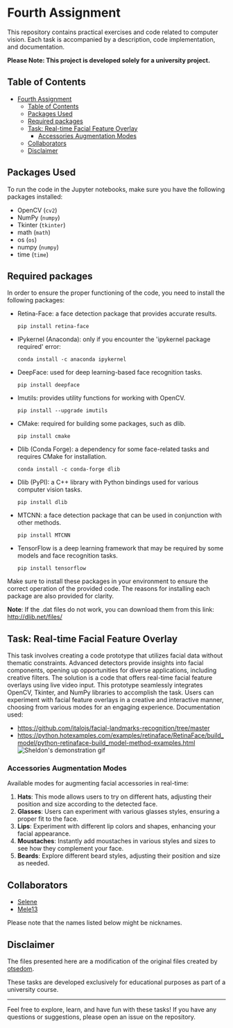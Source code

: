 # Fourth Assignment

This repository contains practical exercises and code related to computer vision. Each task is accompanied by a description, code implementation, and documentation.

**Please Note: This project is developed solely for a university project.**

## Table of Contents
- [Fourth Assignment](#fourth-assignment)
  - [Table of Contents](#table-of-contents)
  - [Packages Used](#packages-used)
  - [Required packages](#required-packages)
  - [Task: Real-time Facial Feature Overlay](#task-real-time-facial-feature-overlay)
    - [Accessories Augmentation Modes](#accessories-augmentation-modes)
  - [Collaborators](#collaborators)
  - [Disclaimer](#disclaimer)

## Packages Used
To run the code in the Jupyter notebooks, make sure you have the following packages installed:
- OpenCV (`cv2`)
- NumPy (`numpy`)
- Tkinter (`tkinter`)
- math (`math`)
- os (`os`)
- numpy (`numpy`)
- time (`time`)

## Required packages
In order to ensure the proper functioning of the code, you need to install the following packages:

- Retina-Face: a face detection package that provides accurate results.
   ```shell
   pip install retina-face
   ```
- IPykernel (Anaconda): only if you encounter the 'ipykernel package required' error:
    ```shell
    conda install -c anaconda ipykernel
    ```
- DeepFace: used for deep learning-based face recognition tasks.
    ```shell
    pip install deepface
    ```
- Imutils: provides utility functions for working with OpenCV.
    ```shell
    pip install --upgrade imutils
    ```
- CMake: required for building some packages, such as dlib.
    ```shell
    pip install cmake
    ```
- Dlib (Conda Forge): a dependency for some face-related tasks and requires CMake for installation.
    ```shell
    conda install -c conda-forge dlib
    ```
- Dlib (PyPI): a C++ library with Python bindings used for various computer vision tasks.
    ```shell
    pip install dlib
    ```
- MTCNN: a face detection package that can be used in conjunction with other methods.
    ```shell
    pip install MTCNN
    ```
- TensorFlow is a deep learning framework that may be required by some models and face recognition tasks.
    ```shell
    pip install tensorflow
    ```
Make sure to install these packages in your environment to ensure the correct operation of the provided code. The reasons for installing each package are also provided for clarity.

**Note**: If the .dat files do not work, you can download them from this link: http://dlib.net/files/

## Task: Real-time Facial Feature Overlay
This task involves creating a code prototype that utilizes facial data without thematic constraints. Advanced detectors provide insights into facial components, opening up opportunities for diverse applications, including creative filters.
The solution is a code that offers real-time facial feature overlays using live video input. This prototype seamlessly integrates OpenCV, Tkinter, and NumPy libraries to accomplish the task. Users can experiment with facial feature overlays in a creative and interactive manner, choosing from various modes for an engaging experience.
Documentation used:
- https://github.com/italojs/facial-landmarks-recognition/tree/master
- https://python.hotexamples.com/examples/retinaface/RetinaFace/build_model/python-retinaface-build_model-method-examples.html
![Sheldon's demonstration gif](./Images/sheldon_demonstration.gif)

### Accessories Augmentation Modes
Available modes for augmenting facial accessories in real-time:
1. **Hats**: This mode allows users to try on different hats, adjusting their position and size according to the detected face.
2. **Glasses**: Users can experiment with various glasses styles, ensuring a proper fit to the face.
3. **Lips**: Experiment with different lip colors and shapes, enhancing your facial appearance.
4. **Moustaches**: Instantly add moustaches in various styles and sizes to see how they complement your face.
5. **Beards**: Explore different beard styles, adjusting their position and size as needed.

## Collaborators
- [Selene](https://github.com/SeleneGonzalezCurbelo)
- [Mele13](https://github.com/mele13)

Please note that the names listed below might be nicknames.

## Disclaimer
The files presented here are a modification of the original files created by [otsedom](https://github.com/otsedom/otsedom.github.io/tree/main/VC/P4).

These tasks are developed exclusively for educational purposes as part of a university course. 

--------------------------------------------------

Feel free to explore, learn, and have fun with these tasks! If you have any questions or suggestions, please open an issue on the repository.
